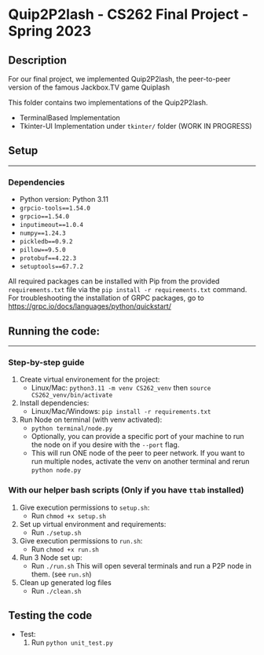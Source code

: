 # Quip2P2lash - CS262 Final Project - Spring 2023

## Description
For our final project, we implemented Quip2P2lash, the peer-to-peer version of the famous Jackbox.TV game Quiplash

This folder contains two implementations of the Quip2P2lash. 
- TerminalBased Implementation
- Tkinter-UI Implementation under `tkinter/` folder (WORK IN PROGRESS)

## Setup
-----------

### Dependencies
- Python version: Python 3.11
- `grpcio-tools==1.54.0`
- `grpcio==1.54.0`
- `inputimeout==1.0.4`
- `numpy==1.24.3`
- `pickledb==0.9.2`
- `pillow==9.5.0`
- `protobuf==4.22.3`
- `setuptools==67.7.2`

All required packages can be installed with Pip from the provided `requirements.txt` file via the `pip install -r requirements.txt` command.
For troubleshooting the installation of GRPC packages, go to https://grpc.io/docs/languages/python/quickstart/

## Running the code:
--------------------

###  Step-by-step guide
1. Create virtual environement for the project:
    - Linux/Mac: `python3.11 -m venv CS262_venv` then `source CS262_venv/bin/activate`
2. Install dependencies:
    - Linux/Mac/Windows: `pip install -r requirements.txt`
3. Run Node on terminal (with venv activated):
    - `python terminal/node.py`
    - Optionally, you can provide a specific port of your machine to run the node on if you desire with the `--port` flag.
    - This will run ONE node of the peer to peer network. 
      If you want to run multiple nodes, activate 
      the venv on another terminal and rerun `python node.py`

### With our helper bash scripts (Only if you have `ttab` installed)
1. Give execution permissions to `setup.sh`:
    - Run `chmod +x setup.sh`
1. Set up virtual environment and requirements:
    - Run `./setup.sh`
3. Give execution permissions to `run.sh`:
    - Run `chmod +x run.sh`
4. Run 3 Node set up:
    - Run `./run.sh`
This will open several terminals and run a P2P node in them. (see `run.sh`)
5. Clean up generated log files
    - Run `./clean.sh`

## Testing the code
- Test:
    1. Run `python unit_test.py`






